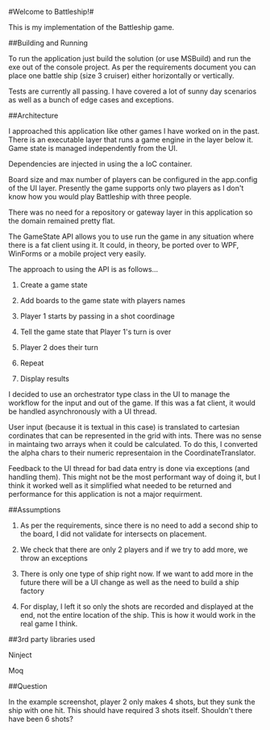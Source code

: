 #Welcome to Battleship!#

This is my implementation of the Battleship game.

##Building and Running

To run the application just build the solution (or use MSBuild) and run the exe out of the console project.  As per the requirements document you can place one battle ship (size 3 cruiser) either horizontally or vertically.

Tests are currently all passing. I have covered a lot of sunny day scenarios as well as a bunch of edge cases and exceptions.

##Architecture

I approached this application like other games I have worked on in the past. There is an executable layer that runs a game engine in the layer below it. Game state is managed independently from the UI. 

Dependencies are injected in using the a IoC container.

Board size and max number of players can be configured in the app.config of the UI layer.  Presently the game supports only two players as I don't know how you would play Battleship with three people.

There was no need for a repository or gateway layer in this application so the domain remained pretty flat. 

The GameState API allows you to use run the game in any situation where there is a fat client using it. It could, in theory, be ported over to WPF, WinForms or a mobile project very easily.

The approach to using the API is as follows...

1) Create a game state

2) Add boards to the game state with players names

3) Player 1 starts by passing in a shot coordinage

4) Tell the game state that Player 1's turn is over

5) Player 2 does their turn

6) Repeat

7) Display results

I decided to use an orchestrator type class in the UI to manage the workflow for the input and out of the game. If this was a fat client, it would be handled asynchronously with a UI thread.

User input (because it is textual in this case) is translated to cartesian cordinates that can be represented in the grid with ints. There was no sense in maintaing two arrays when it could be calculated. To do this, I converted the alpha chars to their numeric representaion in the CoordinateTranslator.

Feedback to the UI thread for bad data entry is done via exceptions (and handling them). This might not be the most performant way of doing it, but I think it worked well as it simplified what needed to be returned and performance for this application is not a major requirment.

##Assumptions

1) As per the requirements, since there is no need to add a second ship to the board, I did not validate for intersects on placement.

2) We check that there are only 2 players and if we try to add more, we throw an exceptions

3) There is only one type of ship right now. If we want to add more in the future there will be a UI change as well as the need to build a ship factory

4) For display, I left it so only the shots are recorded and displayed at the end, not the entire location of the ship.  This is how it would work in the real game I think.

##3rd party libraries used

Ninject

Moq

##Question

In the example screenshot, player 2 only makes 4 shots, but they sunk the ship with one hit.  This should have required 3 shots itself.  Shouldn't there have been 6 shots?